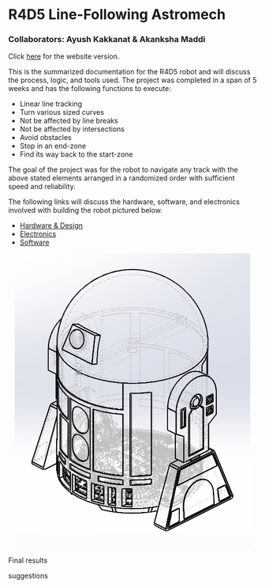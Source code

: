 # R4D5 Line-Following Astromech
### Collaborators: Ayush Kakkanat & Akanksha Maddi

Click [here](https://Ayush17318.github.io/line-follower/) for the website version.

This is the summarized documentation for the R4D5 robot and will discuss the process, logic, and tools used. The project was completed in a span of 5 weeks and has the following functions to execute:
- Linear line tracking
- Turn various sized curves
- Not be affected by line breaks
- Not be affected by intersections
- Avoid obstacles
- Stop in an end-zone
- Find its way back to the start-zone
  
The goal of the project was for the robot to navigate any track with the above stated elements arranged in a randomized order with sufficient speed and reliability.

The following links will discuss the hardware, software, and electronics involved with building the robot pictured below.
- [Hardware & Design](hardware-and-design.md)
- [Electronics](electronics.md)
- [Software](software.md)

<p align="center">
  <img src="/docs/assets/images/assembly-isometric.png" />
</p>

Final results

suggestions

